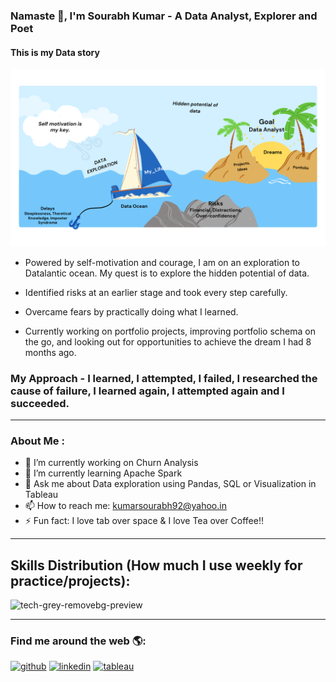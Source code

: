 ### Namaste 🙏, I'm Sourabh Kumar - A Data Analyst, Explorer and Poet
#### This is my Data story
![This is my Data story](https://github.com/sou7500/sou7500/blob/main/Data%20Analyst.png)

* Powered by self-motivation and courage, I am on an exploration to Datalantic ocean. My quest is to explore the hidden potential of data.

* Identified risks at an earlier stage and took every step carefully.

* Overcame fears by practically doing what I learned.

* Currently working on portfolio projects, improving portfolio schema on the go, and looking out for opportunities to achieve the dream I had 8 months ago.

### My Approach -  I learned, I attempted, I failed, I researched the cause of failure, I learned again, I attempted again and I succeeded.

----

### About Me :

- 🔭 I’m currently working on Churn Analysis 
- 🌱 I’m currently learning Apache Spark 
- 💬 Ask me about Data exploration using Pandas, SQL or Visualization in Tableau 
- 📫 How to reach me: kumarsourabh92@yahoo.in 
- ⚡ Fun fact: I love tab over space & I love Tea over Coffee!! 

-----

## Skills Distribution (How much I use weekly for practice/projects): 

![tech-grey-removebg-preview](https://user-images.githubusercontent.com/109259266/208537040-ff92d320-b3aa-4816-ba6f-d30d5393ad4f.png)

------




### Find me around the web 🌎: 

[<img src='https://user-images.githubusercontent.com/109259266/208538083-c823d701-9c96-40e9-8e47-af6cc03d6150.png' alt='github' height='70'>](https://github.com/Sou7500)  [<img src='https://user-images.githubusercontent.com/109259266/208538362-37ef372c-befd-4a3d-9ba1-d18f1fd2f64b.png' alt='linkedin' height='70'>](https://www.linkedin.com/in/Sou7500/)  [<img src='https://user-images.githubusercontent.com/109259266/208538650-8628eeb3-5621-4fcd-9ed8-4f8d4b2e4b0c.png' alt='tableau' height='60'>](https://public.tableau.com/app/profile/sourabh3075)  






